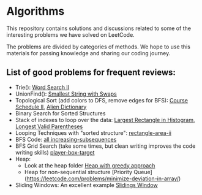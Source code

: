 

# Algorithms

This repository contains solutions and discussions related to some of the interesting problems we have solved on LeetCode. 

The problems are divided by categories of methods. We hope to use this materials for passing knowledge and sharing our coding journey.

## List of good problems for frequent reviews:
- Trie(): [Word Search II](https://leetcode.com/problems/word-search-ii/)
- UnionFind(): [Smallest String with Swaps](https://github.com/trang-nguyenn/Algorithms/blob/master/UnionFind/1202-smallest-string-with-swaps.md)    
- Topological Sort (add colors to DFS, remove edges for BFS):  [Course Schedule II](https://leetcode.com/problems/course-schedule-ii/), [Alien Dictionary](https://leetcode.com/problems/alien-dictionary/)     
- Binary Search for Sorted Structures   
- Stack of indexes to loop over the data: [Largest Rectangle in Histogram](https://leetcode.com/problems/largest-rectangle-in-histogram/), [Longest Valid Parentheses](https://leetcode.com/articles/longest-valid-parentheses/)
- Looping Techniques with "sorted structure": [rectangle-area-ii](https://github.com/trang-nguyenn/Algorithms/blob/master/Heap_SortedStructure/850-rectangle-area-ii.md)
- BFS Code: [all increasing-subsequences](https://github.com/trang-nguyenn/Algorithms/blob/master/DistinctSet/491-increasing-subsequences.md)
- BFS Grid Search (take some times, but clean writing improves the code writing skills) [player-box-target](https://github.com/trang-nguyenn/Algorithms/blob/master/BFS/TO_BE_REVIEWED_minimum-moves-to-move-a-box-to-their-target-location.md)
- Heap:      
  + Look at the heap folder [Heap with greedy approach](https://leetcode.com/problems/minimum-number-of-refueling-stops/)     
  + Heap for non-sequential structure [Priority Queue] (https://leetcode.com/problems/minimize-deviation-in-array/)
- Sliding Windows: An excellent example [Slidings Window](https://leetcode.com/problems/minimum-moves-to-make-array-complementary/)
